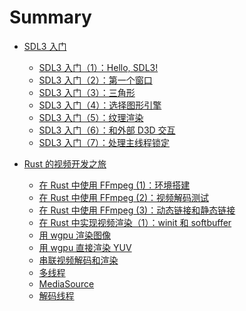 # Summary

- [SDL3 入门](./sdl3/00_intro.md)
    - [SDL3 入门（1）：Hello, SDL3!](./00_sdl3/01_hello_sdl3.md)
    - [SDL3 入门（2）：第一个窗口](./00_sdl3/02_hello_window.md)
    - [SDL3 入门（3）：三角形](./00_sdl3/03_hello_triangle.md)
    - [SDL3 入门（4）：选择图形引擎](./00_sdl3/04_rendering_driver.md)
    - [SDL3 入门（5）：纹理渲染](./00_sdl3/05_texture.md)
    - [SDL3 入门（6）：和外部 D3D 交互](./00_sdl3/06_interop_with_d3d.md)
    - [SDL3 入门（7）：处理主线程锁定](./00_sdl3/07_main_thread_blocking.md)

- [Rust 的视频开发之旅](./01_rust_video_player/00_intro.md)
    - [在 Rust 中使用 FFmpeg (1)：环境搭建](./01_rust_video_player/01_use_ffmpeg_in_rust.md)
    - [在 Rust 中使用 FFmpeg (2)：视频解码测试](./01_rust_video_player/02_video_decoding_test.md)
    - [在 Rust 中使用 FFmpeg (3)：动态链接和静态链接](./01_rust_video_player/03_dyn_and_static_link.md)
    - [在 Rust 中实现视频渲染（1）：winit 和 softbuffer]()
    - [用 wgpu 渲染图像]()
    - [用 wgpu 直接渲染 YUV]()
    - [串联视频解码和渲染]()
    - [多线程]()
    - [MediaSource]()
    - [解码线程]()
